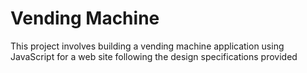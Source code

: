 # Vending Machine
This project involves building a vending machine application using JavaScript for a web site following the design specifications provided
